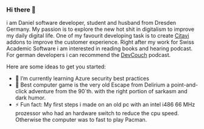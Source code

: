 ### Hi there 👋

i am Daniel software developer, student and husband from Dresden Germany. My passion is to explore the new hot shit in digitalism to improve my daily digital life. One of my favourit developing task is to create [Citavi](https://www.github.com/citavi) addons to improve the customer experience. Right after my work for Swiss Academic Software i am interested in reading books and hearing podcast. For german developers i can recommend the [DevCouch](https://www.cdevocuh.de) podcast.

Here are some ideas to get you started:

- 🌱 I’m currently learning Azure security best practices
- 🤖 Best computer game is the very old Escape from Delirium a point-and-click adventure from the 90`th. with the right portion of sarkasm and dark humor.
- ⚡ Fun fact: My first steps i made on an old pc with an intel i486 66 MHz prozessor who had an hardware switch to reduce the cpu speed. Otherwise the computer was to fast to play Pacman.

